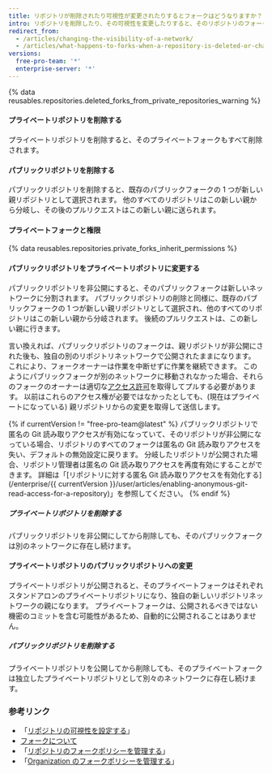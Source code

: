 ```yaml
---
title: リポジトリが削除されたり可視性が変更されたりするとフォークはどうなりますか？
intro: リポジトリを削除したり、その可視性を変更したりすると、そのリポジトリのフォークに影響します。
redirect_from:
  - /articles/changing-the-visibility-of-a-network/
  - /articles/what-happens-to-forks-when-a-repository-is-deleted-or-changes-visibility
versions:
  free-pro-team: '*'
  enterprise-server: '*'
---
```


{% data reusables.repositories.deleted_forks_from_private_repositories_warning %}

#### プライベートリポジトリを削除する

プライベートリポジトリを削除すると、そのプライベートフォークもすべて削除されます。

#### パブリックリポジトリを削除する

パブリックリポジトリを削除すると、既存のパブリックフォークの 1 つが新しい親リポジトリとして選択されます。 他のすべてのリポジトリはこの新しい親から分岐し、その後のプルリクエストはこの新しい親に送られます。

#### プライベートフォークと権限

{% data reusables.repositories.private_forks_inherit_permissions %}

#### パブリックリポジトリをプライベートリポジトリに変更する

パブリックリポジトリを非公開にすると、そのパブリックフォークは新しいネットワークに分割されます。 パブリックリポジトリの削除と同様に、既存のパブリックフォークの 1 つが新しい親リポジトリとして選択され、他のすべてのリポジトリはこの新しい親から分岐されます。 後続のプルリクエストは、この新しい親に行きます。

言い換えれば、パブリックリポジトリのフォークは、親リポジトリが非公開にされた後も、独自の別のリポジトリネットワークで公開されたままになります。 これにより、フォークオーナーは作業を中断せずに作業を継続できます。 このようにパブリックフォークが別のネットワークに移動されなかった場合、それらのフォークのオーナーは適切な[アクセス許可](/articles/access-permissions-on-github)を取得してプルする必要があります。 以前はこれらのアクセス権が必要ではなかったとしても、(現在はプライベートになっている) 親リポジトリからの変更を取得して送信します。

{% if currentVersion != "free-pro-team@latest" %}
パブリックリポジトリで匿名の Git 読み取りアクセスが有効になっていて、そのリポジトリが非公開になっている場合、リポジトリのすべてのフォークは匿名の Git 読み取りアクセスを失い、デフォルトの無効設定に戻ります。 分岐したリポジトリが公開された場合、リポジトリ管理者は匿名の Git 読み取りアクセスを再度有効にすることができます。 詳細は「[リポジトリに対する匿名 Git 読み取りアクセスを有効化する](/enterprise/{{ currentVersion }}/user/articles/enabling-anonymous-git-read-access-for-a-repository)」を参照してください。
{% endif %}

##### プライベートリポジトリを削除する

パブリックリポジトリを非公開にしてから削除しても、そのパブリックフォークは別のネットワークに存在し続けます。

#### プライベートリポジトリのパブリックリポジトリへの変更

プライベートリポジトリが公開されると、そのプライベートフォークはそれぞれスタンドアロンのプライベートリポジトリになり、独自の新しいリポジトリネットワークの親になります。 プライベートフォークは、公開されるべきではない機密のコミットを含む可能性があるため、自動的に公開されることはありません。

##### パブリックリポジトリを削除する

プライベートリポジトリを公開してから削除しても、そのプライベートフォークは独立したプライベートリポジトリとして別々のネットワークに存在し続けます。

### 参考リンク

- 「[リポジトリの可視性を設定する](/articles/setting-repository-visibility)」
- [フォークについて](/articles/about-forks)
- 「[リポジトリのフォークポリシーを管理する](/github/administering-a-repository/managing-the-forking-policy-for-your-repository)」
- 「[Organization のフォークポリシーを管理する](/github/setting-up-and-managing-organizations-and-teams/managing-the-forking-policy-for-your-organization)」
